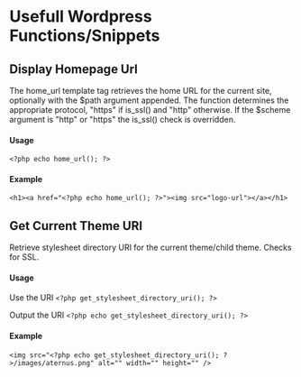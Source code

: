 # Usefull Wordpress Functions/Snippets

## Display Homepage Url
The home_url template tag retrieves the home URL for the current site, optionally with the $path argument appended. The function determines the appropriate protocol, "https" if is_ssl() and "http" otherwise. If the $scheme argument is "http" or "https" the is_ssl() check is overridden. 

#### Usage
`<?php echo home_url(); ?>`

#### Example 
`<h1><a href="<?php echo home_url(); ?>"><img src="logo-url"></a></h1>`

## Get Current Theme URI
Retrieve stylesheet directory URI for the current theme/child theme. Checks for SSL. 

#### Usage
Use the URI
`<?php get_stylesheet_directory_uri(); ?>`

Output the URI
`<?php echo get_stylesheet_directory_uri(); ?>`

#### Example 
`<img src="<?php echo get_stylesheet_directory_uri(); ?>/images/aternus.png" alt="" width="" height="" />`


